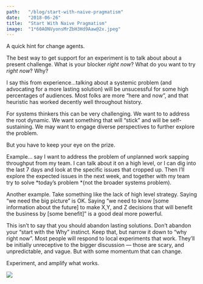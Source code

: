 ```yaml
---
path:	"/blog/start-with-naive-pragmatism"
date:	"2018-06-26"
title:	"Start With Naive Pragmatism"
image:	"1*60AONVyonsMrZbH3Hd9Aaw@2x.jpeg"
---
```


A quick hint for change agents.

The best way to get support for an experiment is to talk about about a present challenge. What is your blocker *right now*? What do you want to try *right now*? Why?

I say this from experience…talking about a systemic problem (and advocating for a more lasting solution) will be unsucessful for some high percentages of audiences. Most folks are more “here and now”, and that heuristic has worked decently well throughout history.

For systems thinkers this can be very challenging. We want to to address the root dynamic. We want something that will “stick” and will be self-sustaining. We may want to engage diverse perspectives to further explore the problem.

But you have to keep your eye on the prize.

Example… say I want to address the problem of unplanned work sapping throughput from my team. I can talk about it on a high level, or I can dig into the last 7 days and look at the specific issues that cropped up. Then I’ll explore the expected issues in the next week, and together with my team try to solve *today’s problem *(not the broader systems problem).

Another example. Take something like the lack of high level strategy. Saying “we need the big picture” is OK. Saying “we need to know [some information about the future] to make X,Y, and Z decisions that will benefit the business by [some benefit]” is a good deal more powerful.

This isn’t to say that you should abandon lasting solutions. Don’t abandon your “start with the Why” instinct. Keep that, but narrow it down to “why right now”. Most people will respond to local experiments that work. They’ll be initially unreceptive to the bigger discussion — those are scary, and unpredictable, and vague. But with some momentum that can change.

Experiment, and amplify what works.

![](/images/1*60AONVyonsMrZbH3Hd9Aaw@2x.jpeg)